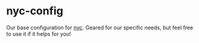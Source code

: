 # nyc-config 
Our base configuration for [nyc][nyc-pkg-url]. Geared for our specific needs, but feel free to use it if it helps for you!

[nyc-pkg-url]: https://www.npmjs.com/package/nyc
